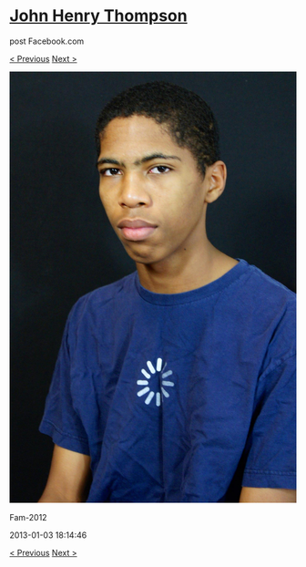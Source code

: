# [John Henry Thompson](../README.md)
post Facebook.com

[< Previous](2013-01-03-6.md) [Next >](2013-01-03-8.md)

[![](../media/2013-01-03/Fam-2018.jpg)](../README.md)

Fam-2012

2013-01-03 18:14:46

[< Previous](2013-01-03-6.md) [Next >](2013-01-03-8.md)